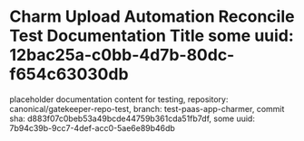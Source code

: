 # Charm Upload Automation Reconcile Test Documentation Title some uuid: 12bac25a-c0bb-4d7b-80dc-f654c63030db
 placeholder documentation content for testing,  repository: canonical/gatekeeper-repo-test,  branch: test-paas-app-charmer,  commit sha: d883f07c0beb53a49bcde44759b361cda51fb7df,  some uuid: 7b94c39b-9cc7-4def-acc0-5ae6e89b46db
